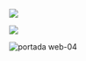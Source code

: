 



[<img align="center"  src="https://user-images.githubusercontent.com/81307858/114283635-b581b000-9a18-11eb-8192-40bf2dcd0264.jpg" />][Website]

[Website]: https://9hfyi38uxoi.typeform.com/to/b3HisLoe

[<img align="center" src="https://user-images.githubusercontent.com/81307858/114282887-a8fb5880-9a14-11eb-98ad-78b3c6ffe02d.jpg" />][Descargar]

[Descargar]: https://9hfyi38uxoi.typeform.com/to/Q4tesL7f


![portada web-04](https://user-images.githubusercontent.com/81307858/114282894-b4e71a80-9a14-11eb-9773-ac33b86a99ce.jpg)

